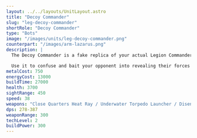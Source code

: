 ```yaml
---
layout: ../../layouts/UnitLayout.astro
title: "Decoy Commander"
slug: "leg-decoy-commander"
shortRole: "Decoy Commander"
type: "Bots"
image: "/images/units/leg-decoy-commander.png"
counterpart: "/images/arm-lazarus.png"
description: |
  The Decoy Commander is a fake replica of your actual Legion Commander. It can build basic Tech 1 structures, including landmines, and provides supplemental build power at the front.

  Use it to confuse and bait your opponent into revealing their forces or wasting firepower on the wrong target. While not as powerful as a true commander, it serves as a valuable psychological and tactical tool.
metalCost: 750
energyCost: 13000
buildTime: 27000
health: 3700
sightRange: 450
speed: 38
weapons: "Close Quarters Heat Ray / Underwater Torpedo Launcher / Disentegrator / Anti-Air Missle Launcher"
dps: 278-387
weaponRange: 300
techLevel: 2
buildPower: 300
---
```


